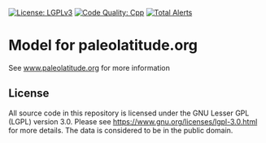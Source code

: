 [![License: LGPLv3](https://img.shields.io/badge/license-LGPLv3-green.svg)](https://www.gnu.org/licenses/lgpl-3.0.en.html)
[![Code Quality: Cpp](https://img.shields.io/lgtm/grade/cpp/g/sjvs/paleolatitude.svg?logo=lgtm&logoWidth=18)](https://lgtm.com/projects/g/sjvs/paleolatitude/context:cpp)
[![Total Alerts](https://img.shields.io/lgtm/alerts/g/sjvs/paleolatitude.svg?logo=lgtm&logoWidth=18)](https://lgtm.com/projects/g/sjvs/paleolatitude/alerts)

# Model for paleolatitude.org
See www.paleolatitude.org for more information

## License
All source code in this repository is licensed under the GNU Lesser GPL (LGPL) version 3.0. Please see https://www.gnu.org/licenses/lgpl-3.0.html for more details. The data is considered to be in the public domain.
